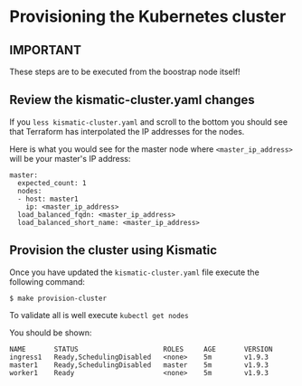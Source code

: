 # Provisioning the Kubernetes cluster

## IMPORTANT

These steps are to be executed from the boostrap node itself!

## Review the kismatic-cluster.yaml changes

If you `less kismatic-cluster.yaml` and scroll to the bottom you should see that Terraform has interpolated the IP addresses for the nodes.

Here is what you would see for the master node where `<master_ip_address>` will be your master's IP address:

```
master:
  expected_count: 1
  nodes:
  - host: master1
    ip: <master_ip_address>
  load_balanced_fqdn: <master_ip_address>
  load_balanced_short_name: <master_ip_address>
```

## Provision the cluster using Kismatic

Once you have updated the `kismatic-cluster.yaml` file execute the following command:

```
$ make provision-cluster
```

To validate all is well execute `kubectl get nodes`

You should be shown:

```
NAME       STATUS                     ROLES     AGE       VERSION
ingress1   Ready,SchedulingDisabled   <none>    5m        v1.9.3
master1    Ready,SchedulingDisabled   master    5m        v1.9.3
worker1    Ready                      <none>    5m        v1.9.3
```
